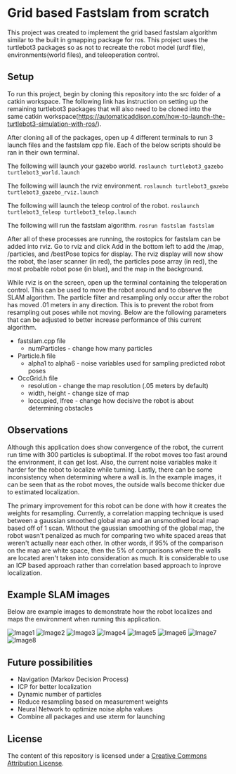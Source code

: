 # Grid based Fastslam from scratch
This project was created to implement the grid based fastslam algorithm similar to the built in gmapping package for ros. This project uses the turtlebot3 packages so as not to recreate the robot model (urdf file), environments(world files), and teleoperation control.

## Setup

To run this project, begin by cloning this repository into the src folder of a catkin workspace. The following link has instruction on setting up the remaining turtlebot3 packages that will also need to be cloned into the same catkin workspace(https://automaticaddison.com/how-to-launch-the-turtlebot3-simulation-with-ros/).

After cloning all of the packages, open up 4 different terminals to run 3 launch files and the fastslam cpp file. Each of the below scripts should be ran in their own terminal.

The following will launch your gazebo world.
`roslaunch turtlebot3_gazebo turtlebot3_world.launch`

The following will launch the rviz environment.
`roslaunch turtlebot3_gazebo turtlebot3_gazebo_rviz.launch`

The following will launch the teleop control of the robot.
`roslaunch turtlebot3_teleop turtlebot3_telop.launch`

The following will run the fastslam algorithm.
`rosrun fastslam fastslam`


After all of these processes are running, the rostopics for fastslam can be added into rviz. Go to rviz and click Add in the bottom left to add the /map, /particles, and /bestPose topics for display. The rviz display will now show the robot, the laser scanner (in red), the particles pose array (in red), the most probable robot pose (in blue), and the map in the background.

While rviz is on the screen, open up the terminal containing the teloperation control. This can be used to move the robot around and to observe the SLAM algorithm. The particle filter and resampling only occur after the robot has moved .01 meters in any direction. This is to prevent the robot from resampling out poses while not moving. Below are the following parameters that can be adjusted to better increase performance of this current algorithm.

* fastslam.cpp file
  - numParticles - change how many particles 
* Particle.h file
  - alpha1 to alpha6 - noise variables used for sampling predicted robot poses
* OccGrid.h file
  - resolution - change the map resolution (.05 meters by default)
  - width, height - change size of map
  - loccupied, lfree - change how decisive the robot is about determining obstacles



## Observations

Although this application does show convergence of the robot, the current run time with 300 particles is suboptimal. If the robot moves too fast around the environment, it can get lost. Also, the current noise variables make it harder for the robot to localize while turning. Lastly, there can be some inconsistency when determining where a wall is. In the example images, it can be seen that as the robot moves, the outside walls become thicker due to estimated localization. 

The primary improvement for this robot can be done with how it creates the weights for resampling. Currently, a correlation mapping technique is used between a gaussian smoothed global map and an unsmoothed local map based off of 1 scan. Without the gaussian smoothing of the global map, the robot wasn't penalized as much for comparing two white spaced areas that weren't actually near each other. In other words, if 95% of the comparison on the map are white space, then the 5% of comparisons where the walls are located aren't taken into consideration as much. It is considerable to use an ICP based approach rather than correlation based approach to inprove localization.


## Example SLAM images
Below are example images to demonstrate how the robot localizes and maps the environment when running this application.

![Image1](https://github.com/wbmcintyre/fastslam/blob/main/images/image1.PNG)
![Image2](https://github.com/wbmcintyre/fastslam/blob/main/images/image2.PNG)
![Image3](https://github.com/wbmcintyre/fastslam/blob/main/images/image3.PNG)
![Image4](https://github.com/wbmcintyre/fastslam/blob/main/images/image4.PNG)
![Image5](https://github.com/wbmcintyre/fastslam/blob/main/images/image5.PNG)
![Image6](https://github.com/wbmcintyre/fastslam/blob/main/images/image6.PNG)
![Image7](https://github.com/wbmcintyre/fastslam/blob/main/images/image7.PNG)
![Image8](https://github.com/wbmcintyre/fastslam/blob/main/images/image8.PNG)


## Future possibilities
- Navigation (Markov Decision Process)
- ICP for better localization
- Dynamic number of particles
- Reduce resampling based on measurement weights
- Neural Network to optimize noise alpha values
- Combine all packages and use xterm for launching


## License

The content of this repository is licensed under a [Creative Commons Attribution License](https://creativecommons.org/licenses/by/3.0/us/).
